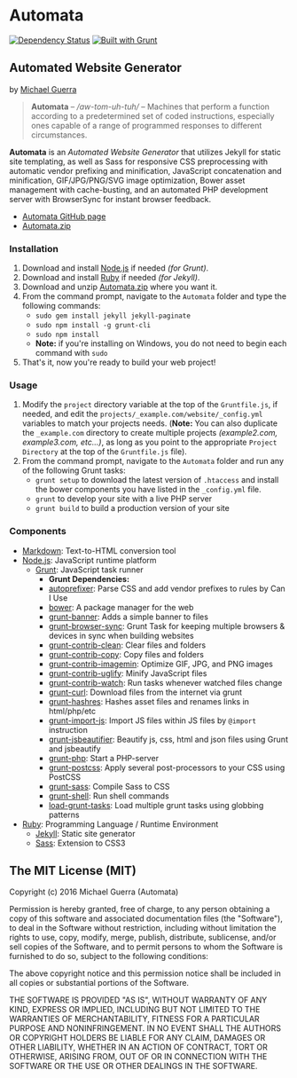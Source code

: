 # Automata

[![Dependency Status](https://david-dm.org/msguerra74/automata.svg?style=flat)](https://david-dm.org/msguerra74/automata) [![Built with Grunt](https://cdn.gruntjs.com/builtwith.png)](http://gruntjs.com/)

## Automated Website Generator

by [Michael Guerra](http://msguerra74.com)

> **Automata** – */aw-tom-uh-tuh/* – Machines that perform a function according to a predetermined set of coded instructions, especially ones capable of a range of programmed responses to different circumstances.

**Automata** is an *Automated Website Generator* that utilizes Jekyll for static site templating, as well as Sass for responsive CSS preprocessing with automatic vendor prefixing and minification, JavaScript concatenation and minification, GIF/JPG/PNG/SVG image optimization, Bower asset management with cache-busting, and an automated PHP development server with BrowserSync for instant browser feedback.

- [Automata GitHub page](https://github.com/msguerra74/Automata)
- [Automata.zip](https://github.com/msguerra74/Automata/archive/master.zip)

### Installation

1. Download and install [Node.js](http://nodejs.org) if needed *(for Grunt)*.
2. Download and install [Ruby](https://www.ruby-lang.org/en) if needed *(for Jekyll)*.
3. Download and unzip [Automata.zip](https://github.com/msguerra74/Automata/archive/master.zip) where you want it.
4. From the command prompt, navigate to the `Automata` folder and type the following commands:
    - `sudo gem install jekyll jekyll-paginate`
    - `sudo npm install -g grunt-cli`
    - `sudo npm install`
    - **Note:** if you're installing on Windows, you do not need to begin each command with `sudo`
5. That's it, now you're ready to build your web project!

### Usage

1. Modify the `project` directory variable at the top of the `Gruntfile.js`, if needed, and edit the `projects/_example.com/website/_config.yml` variables to match your projects needs. (**Note:** You can also duplicate the `_example.com` directory to create multiple projects *(example2.com, example3.com, etc...)*, as long as you point to the appropriate `Project Directory` at the top of the `Gruntfile.js` file).
2. From the command prompt, navigate to the `Automata` folder and run any of the following Grunt tasks:
    - `grunt setup` to download the latest version of `.htaccess` and install the bower components you have listed in the `_config.yml` file.
    - `grunt` to develop your site with a live PHP server
    - `grunt build` to build a production version of your site

### Components

- [Markdown](http://daringfireball.net/projects/markdown): Text-to-HTML conversion tool
- [Node.js](http://nodejs.org): JavaScript runtime platform
    - [Grunt](http://gruntjs.com): JavaScript task runner
        - **Grunt Dependencies:**
        - [autoprefixer](https://github.com/postcss/autoprefixer): Parse CSS and add vendor prefixes to rules by Can I Use
        - [bower](http://bower.io): A package manager for the web
        - [grunt-banner](https://github.com/mattstyles/grunt-banner): Adds a simple banner to files
        - [grunt-browser-sync](https://github.com/BrowserSync/grunt-browser-sync): Grunt Task for keeping multiple browsers & devices in sync when building websites
        - [grunt-contrib-clean](https://github.com/gruntjs/grunt-contrib-clean): Clear files and folders
        - [grunt-contrib-copy](https://github.com/gruntjs/grunt-contrib-copy): Copy files and folders
        - [grunt-contrib-imagemin](https://github.com/gruntjs/grunt-contrib-imagemin): Optimize GIF, JPG, and PNG images
        - [grunt-contrib-uglify](https://github.com/gruntjs/grunt-contrib-uglify): Minify JavaScript files
        - [grunt-contrib-watch](https://github.com/gruntjs/grunt-contrib-watch): Run tasks whenever watched files change
        - [grunt-curl](https://github.com/twolfson/grunt-curl): Download files from the internet via grunt
        - [grunt-hashres](https://github.com/luismahou/grunt-hashres): Hashes asset files and renames links in html/php/etc
        - [grunt-import-js](https://github.com/dev113/grunt-import-js): Import JS files within JS files by `@import` instruction
        - [grunt-jsbeautifier](https://github.com/vkadam/grunt-jsbeautifier): Beautify js, css, html and json files using Grunt and jsbeautify
        - [grunt-php](https://github.com/sindresorhus/grunt-php): Start a PHP-server
        - [grunt-postcss](https://github.com/nDmitry/grunt-postcss): Apply several post-processors to your CSS using PostCSS
        - [grunt-sass](https://github.com/sindresorhus/grunt-sass): Compile Sass to CSS
        - [grunt-shell](https://github.com/sindresorhus/grunt-shell): Run shell commands
        - [load-grunt-tasks](https://github.com/sindresorhus/load-grunt-tasks): Load multiple grunt tasks using globbing patterns
- [Ruby](https://www.ruby-lang.org/en): Programming Language / Runtime Environment
    - [Jekyll](http://jekyllrb.com): Static site generator
    - [Sass](http://sass-lang.com): Extension to CSS3

## The MIT License (MIT)

Copyright (c) 2016 Michael Guerra (Automata)

Permission is hereby granted, free of charge, to any person obtaining a copy of this software and associated documentation files (the "Software"), to deal in the Software without restriction, including without limitation the rights to use, copy, modify, merge, publish, distribute, sublicense, and/or sell copies of the Software, and to permit persons to whom the Software is furnished to do so, subject to the following conditions:

The above copyright notice and this permission notice shall be included in all copies or substantial portions of the Software.

THE SOFTWARE IS PROVIDED "AS IS", WITHOUT WARRANTY OF ANY KIND, EXPRESS OR IMPLIED, INCLUDING BUT NOT LIMITED TO THE WARRANTIES OF MERCHANTABILITY, FITNESS FOR A PARTICULAR PURPOSE AND NONINFRINGEMENT. IN NO EVENT SHALL THE AUTHORS OR COPYRIGHT HOLDERS BE LIABLE FOR ANY CLAIM, DAMAGES OR OTHER LIABILITY, WHETHER IN AN ACTION OF CONTRACT, TORT OR OTHERWISE, ARISING FROM, OUT OF OR IN CONNECTION WITH THE SOFTWARE OR THE USE OR OTHER DEALINGS IN THE SOFTWARE.